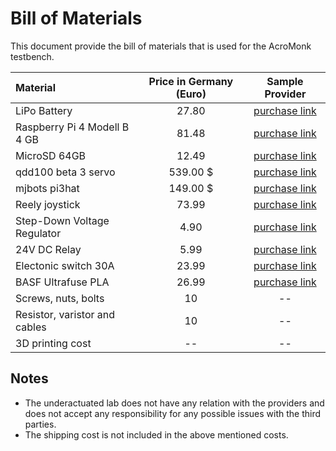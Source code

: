 # Bill of Materials
This document provide the bill of materials that is used for the AcroMonk testbench. 

|Material|Price in Germany (Euro)|Sample Provider|
|:--|:--:|:--:|
|LiPo Battery|27.80|[purchase link](https://www.stefansliposhop.de/akkus/sls-xtron/sls-xtron-30c/sls-xtron-1200mah-6s1p-22-2v-30c-60c::1225.html)|
|Raspberry Pi 4 Modell B 4 GB|81.48|[purchase link](https://www.rasppishop.de/Raspberry-Pi-4-Modell-B-4GB-SDRAM)|
|MicroSD 64GB|12.49|[purchase link](https://www.rasppishop.de/Sandisk-microSDHC-UHS-I-64GB-Class10-mit-Raspberry-Pi-OS)|
|qdd100 beta 3 servo|539.00 \$|[purchase link](https://mjbots.com/collections/servos-and-controllers/products/qdd100-beta-3)|
|mjbots pi3hat|149.00 \$|[purchase link](https://mjbots.com/products/mjbots-pi3hat-r4-4b)|\
|Reely joystick|73.99|[purchase link](https://www.conrad.de/de/p/reely-ht-6-hand-fernsteuerung-2-4-ghz-anzahl-kanaele-6-inkl-empfaenger-1310037.html?hk=SEM&WT.mc_id=google_pla&gclid=CjwKCAiAmuKbBhA2EiwAxQnt72ffwlCfQv-XpT1EgSmnZ3bJMybBGHnSw7QwDE2DIZjyH16EzTQ_GBoCUykQAvD_BwE)|
|Step-Down Voltage Regulator|4.90|[purchase link](https://www.fpv24.com/en/iflight/iflight-5v12v-step-down-voltage-regulator-2-8s-micro-bec)|
|24V DC Relay|5.99|[purchase link](https://www.conrad.com/p/song-chuan-896h-1ch-c1-24v-dc-automotive-relay-24-v-dc-20-a-1-change-over-504154)|
|Electonic switch 30A|23.99|[purchase link](https://www.amazon.de/Dilwe-Elektrischer-Schalter-Fernbedienung-Ersatzteil/dp/B07R1VGSNN/ref=d_pd_sbs_sccl_3_6/259-3182394-7873901?pd_rd_w=xlMSS&content-id=amzn1.sym.f09f75b4-99ca-4214-ae81-46aecb763c7f&pf_rd_p=f09f75b4-99ca-4214-ae81-46aecb763c7f&pf_rd_r=Y7PB4JRKK2FTMH4YX7QS&pd_rd_wg=0B9Fw&pd_rd_r=3dd493ec-645d-4397-8582-a3c154b2a886&pd_rd_i=B07R1VGSNN&psc=1)|
|BASF Ultrafuse PLA|26.99|[purchase link](https://www.conrad.de/de/p/basf-ultrafuse-pla-0002a075-pla-black-filament-pla-1-75-mm-750-g-schwarz-1-st-1417247.html?hk=SEM&WT.mc_id=google_pla&gclid=Cj0KCQiA4OybBhCzARIsAIcfn9nDUjcNOnOfP5PzokJIzw1F3Pn3qCnQYQym5NImJ12lC0EVuV9usx8aAo4TEALw_wcB)|
|Screws, nuts, bolts|10|--|
|Resistor, varistor and cables|10|--|
|3D printing cost|--|--|


## Notes
* The underactuated lab does not have any relation with the providers and does not accept any responsibility for any possible issues with the third parties. 
* The shipping cost is not included in the above mentioned costs.